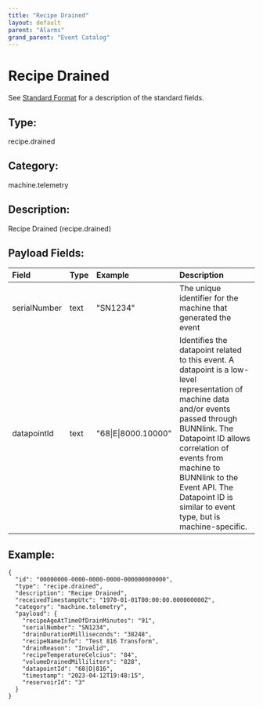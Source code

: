 ```yaml
---
title: "Recipe Drained"
layout: default
parent: "Alarms"
grand_parent: "Event Catalog"
---
```


# Recipe Drained

See [Standard Format](/event-subscriptions/event-format) for a description of the standard fields.

## Type:

recipe.drained

## Category:

machine.telemetry

## Description: 

Recipe Drained (recipe.drained)

## Payload Fields:

| Field | Type | Example | Description |
|:------|:-----|:--------|:------------|
| serialNumber | text | "SN1234" | The unique identifier for the machine that generated the event |
| datapointId | text | "68\|E\|8000.10000" | Identifies the datapoint related to this event. A datapoint is a low-level representation of machine data and/or events passed through BUNNlink. The Datapoint ID allows correlation of events from machine to BUNNlink to the Event API. The Datapoint ID is similar to event type, but is machine-specific. |

## Example:

```
{
  "id": "00000000-0000-0000-0000-000000000000",
  "type": "recipe.drained",
  "description": "Recipe Drained",
  "receivedTimestampUtc": "1970-01-01T00:00:00.000000000Z",
  "category": "machine.telemetry",
  "payload": {
    "recipeAgeAtTimeOfDrainMinutes": "91",
    "serialNumber": "SN1234",
    "drainDurationMilliseconds": "38248",
    "recipeNameInfo": "Test 816 Transform",
    "drainReason": "Invalid",
    "recipeTemperatureCelcius": "84",
    "volumeDrainedMilliliters": "828",
    "datapointId": "68|D|816",
    "timestamp": "2023-04-12T19:48:15",
    "reservoirId": "3"
  }
}
```
